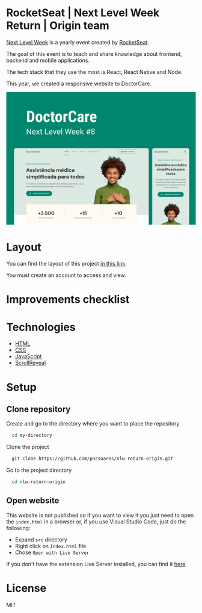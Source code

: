 # RocketSeat | Next Level Week Return | Origin team

[Next Level Week](https://nextlevelweek.com) is a yearly event created by [RocketSeat](https://www.rocketseat.com.br/sobre).

The goal of this event is to teach and share knowledge about frontend, backend and mobile applications.

The tech stack that they use the most is React, React Native and Node.

This year, we created a responsive website to DoctorCare.

![Doctor Care](./.github/preview.jpg)

# Layout

You can find the layout of this project [in this link](https://www.figma.com/community/file/1102912263666619803).

You must create an account to access and view.

# Improvements checklist



# Technologies

- [HTML](https://developer.mozilla.org/en-US/docs/Web/HTML)
- [CSS](https://developer.mozilla.org/en-US/docs/Web/CSS)
- [JavaScript](https://developer.mozilla.org/en-US/docs/Web/JavaScript)
- [ScrollReveal](https://scrollrevealjs.org/guide/hello-world.html)

# Setup

## Clone repository

Create and go to the directory where you want to place the repository

```bash
  cd my-directory
```

Clone the project

```bash
  git clone https://github.com/pncsoares/nlw-return-origin.git
```

Go to the project directory

```bash
  cd nlw-return-origin
```

## Open website

This website is not published so if you want to view it you just need to open the `index.html` in a browser or, if you use Visual Studio Code, just do the following:

- Expand `src` directory
- Right click on `Index.html` file
- Chose `Open with Live Server`

If you don't have the extension Live Server installed, you can find it [here](https://marketplace.visualstudio.com/items?itemName=ritwickdey.LiveServer)

# License

MIT